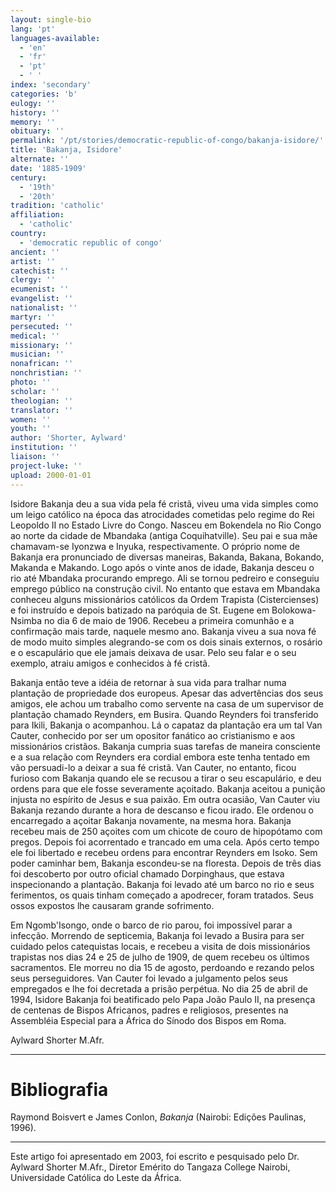 ```yaml
---
layout: single-bio
lang: 'pt'
languages-available:
  - 'en'
  - 'fr'
  - 'pt'
  - ' '
index: 'secondary'
categories: 'b'
eulogy: ''
history: ''
memory: ''
obituary: ''
permalink: '/pt/stories/democratic-republic-of-congo/bakanja-isidore/'
title: 'Bakanja, Isidore'
alternate: ''
date: '1885-1909'
century:
  - '19th'
  - '20th'
tradition: 'catholic'
affiliation:
  - 'catholic'
country:
  - 'democratic republic of congo'
ancient: ''
artist: ''
catechist: ''
clergy: ''
ecumenist: ''
evangelist: ''
nationalist: ''
martyr: ''
persecuted: ''
medical: ''
missionary: ''
musician: ''
nonafrican: ''
nonchristian: ''
photo: ''
scholar: ''
theologian: ''
translator: ''
women: ''
youth: ''
author: 'Shorter, Aylward'
institution: ''
liaison: ''
project-luke: ''
upload: 2000-01-01
---
```



Isidore Bakanja deu a sua vida pela fé cristã, viveu uma vida simples como um leigo católico na época das atrocidades cometidas pelo regime do Rei Leopoldo II no Estado Livre do Congo. Nasceu em Bokendela no Rio Congo ao norte da cidade de Mbandaka (antiga Coquihatville). Seu pai e sua mãe chamavam-se Iyonzwa e Inyuka, respectivamente. O próprio nome de Bakanja era pronunciado de diversas maneiras, Bakanda, Bakana, Bokando, Makanda e Makando. Logo após o vinte anos de idade, Bakanja desceu o rio até Mbandaka procurando emprego. Ali se tornou pedreiro e conseguiu emprego público na construção civil. No entanto que estava em Mbandaka conheceu alguns missionários católicos da Ordem Trapista (Cistercienses) e foi instruído e depois batizado na paróquia de St. Eugene em Bolokowa-Nsimba no dia 6 de maio de 1906. Recebeu a primeira comunhão e a confirmação mais tarde, naquele mesmo ano. Bakanja viveu a sua nova fé de modo muito simples alegrando-se com os dois sinais externos, o rosário e o escapulário que ele jamais deixava de usar. Pelo seu falar e o seu exemplo, atraiu amigos e conhecidos à fé cristã.

Bakanja então teve a idéia de retornar à sua vida para tralhar numa plantação de propriedade dos europeus. Apesar das advertências dos seus amigos, ele achou um trabalho como servente na casa de um supervisor de plantação chamado Reynders, em Busira. Quando Reynders foi transferido para Ikili, Bakanja o acompanhou. Lá o capataz da plantação era um tal Van Cauter, conhecido por ser um opositor fanático ao cristianismo e aos missionários cristãos. Bakanja cumpria suas tarefas de maneira consciente e a sua relação com Reynders era cordial embora este tenha tentado em vão persuadi-lo a deixar a sua fé cristã. Van Cauter, no entanto, ficou furioso com Bakanja quando ele se recusou a tirar o seu escapulário, e deu ordens para que ele fosse severamente açoitado. Bakanja aceitou a punição injusta no espírito de Jesus e sua paixão. Em outra ocasião, Van Cauter viu Bakanja rezando durante a hora de descanso e ficou irado. Ele ordenou o encarregado a açoitar Bakanja novamente, na mesma hora. Bakanja recebeu mais de 250 açoites com um chicote de couro de hipopótamo com pregos. Depois foi acorrentado e trancado em uma cela. Após certo tempo ele foi libertado e recebeu ordens para encontrar Reynders em Isoko. Sem poder caminhar bem, Bakanja escondeu-se na floresta. Depois de três dias foi descoberto por outro oficial chamado Dorpinghaus, que estava inspecionando a plantação. Bakanja foi levado até um barco no rio e seus ferimentos, os quais tinham começado a apodrecer, foram tratados. Seus ossos expostos lhe causaram grande sofrimento.

Em Ngomb'Isongo, onde o barco de rio parou, foi impossível parar a infecção. Morrendo de septicemia, Bakanja foi levado a Busira para ser cuidado pelos catequistas locais, e recebeu a visita de dois missionários trapistas nos dias 24 e 25 de julho de 1909, de quem recebeu os últimos sacramentos. Ele morreu no dia 15 de agosto, perdoando e rezando pelos seus perseguidores. Van Cauter foi levado a julgamento pelos seus empregados e lhe foi decretada a prisão perpétua. No dia 25 de abril de 1994, Isidore Bakanja foi beatificado pelo Papa João Paulo II, na presença de centenas de Bispos Africanos, padres e religiosos, presentes na Assembléia Especial para a África do Sínodo dos Bispos em Roma.

Aylward Shorter M.Afr.

---

# Bibliografia

Raymond Boisvert e James Conlon, *Bakanja* (Nairobi: Edições Paulinas, 1996).

---

Este artigo foi apresentado em 2003, foi escrito e pesquisado pelo Dr. Aylward Shorter M.Afr., Diretor Emérito do Tangaza College Nairobi, Universidade Católica do Leste da África.